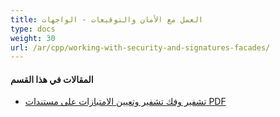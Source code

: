 ```yaml
---
title: العمل مع الأمان والتوقيعات - الواجهات
type: docs
weight: 30
url: /ar/cpp/working-with-security-and-signatures-facades/
---
```

#### **المقالات في هذا القسم**

- [تشفير وفك تشفير وتعيين الامتيازات على مستندات PDF](/pdf/ar/cpp/encrypt-decrypt-and-set-privileges-on-pdf-documents/)
```